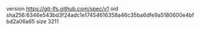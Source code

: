 version https://git-lfs.github.com/spec/v1
oid sha256:6346e543bd3f24adc1e17454616358a46c35ba6dfe9a5180600e4bfbd2a06a65
size 3211
